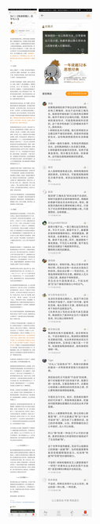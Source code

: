 ![](../../images/2017年11月/XY1113《陶渊明集》：名字与人生.jpg)
![](../../images/2017年11月/XY1113《陶渊明集》：名字与人生2.jpg)
